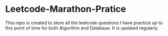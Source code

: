 # Leetcode-Marathon-Pratice

This repo is created to store all the leetcode questions I have practice up to this point of time for both Algorithm and Database. It is updated regularly. 

